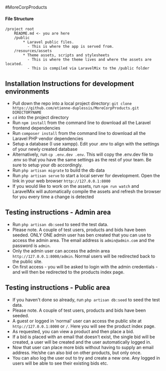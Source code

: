 #MoreCorpProducts


#### File Structure

```
/project root
    README.md <- you are here
    /public
        * Laravel public files.  
          - This is where the app is served from.
    /resources/assets
        * Theme assets, scripts and stylesheets
          - This is where the theme lives and where the assets are located.  
          - This is compiled via LaravelMix to the /public folder
```

## Installation Instructions for development environments

 * Pull down the repo into a local project directory: `git clone https://github.com/etienne-duplessis/MoreCorpProducts.git DIRECTORYNAME`
 * `cd` into the project directory
 * Run `npm install` from the command line to download all the Laravel frontend dependencies
 * Run `composer install` from the command line to download all the Laravel PHP vendor dependencies
 * Setup a database (I use xampp). Edit your .env to align with the settings of your newly created database
 * Alternatively, run `cp .env.dev .env`. This will copy the .env.dev file to .env so that you have the same settings as the rest of your team. Be sure to setup your db accordingly.
 * Run `php artisan migrate` to build the db data
 * Run `php artisan serve` to start a local server for development. Open the link in your web browser `http://127.0.0.1:8000`
 * If you would like to work on the assets, run `npm run watch` and LaravelMix will automatically compile the assets and refresh the browser for you every time a change is detected
 
 ## Testing instructions - Admin area
 
 * Run `php artisan db:seed` to seed the test data.
 * Please note. A couple of test users, products and bids have been seeded. ONLY ONE admin user has ben created that you can use to access the admin area. The email address is `admin@admin.com` and the password is `admin`.
 * Only the admin user can access the admin area `http://127.0.0.1:8000/admin`. Normal users will be redirected back to the public site.
 * On first access - you will be asked to login with the admin credentials - and will then be redirected to the products index page.
 
 ## Testing instructions - Public area

 * If you haven't done so already, run `php artisan db:seed` to seed the test data.
 * Please note. A couple of test users, products and bids have been seeded.
 * A guest or logged in 'normal' user can access the public site at `http://127.0.0.1:8000` or `/`. Here you will see the product index page.
 * As requested, you can view a product and then place a bid.
 * If a bid is placed with an email that doesn't exist, the single bid will be created, a user will be created and the user automatically logged in.
 * Now that user can place more bids without having to supply an email address. He/she can also bid on other products, but only once.
 * You can also log the user out to try and create a new one. Any logged in users will be able to see their existing bids etc.
 